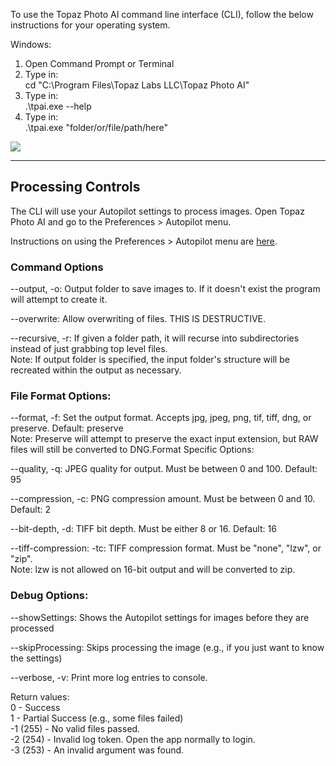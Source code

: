 To use the Topaz Photo AI command line interface (CLI), follow the below instructions for your operating system.

Windows:

1.  Open Command Prompt or Terminal
2.  Type in:  
    cd "C:\\Program Files\\Topaz Labs LLC\\Topaz Photo AI"
3.  Type in:  
    .\\tpai.exe --help
4.  Type in:  
    .\\tpai.exe "folder/or/file/path/here"

![](https://cdn.sanity.io/images/r2plryeu/production/45fd256fb694c2ff306b5a16b987852a828d10cd-1787x919.png?q=90&fit=max&auto=format)

* * *

Processing Controls
-------------------

The CLI will use your Autopilot settings to process images. Open Topaz Photo AI and go to the Preferences > Autopilot menu.

Instructions on using the Preferences > Autopilot menu are [here](https://docs.topazlabs.com/photo-ai/enhancements/autopilot-and-configuration).

### Command Options

\--output, -o: Output folder to save images to. If it doesn't exist the program will attempt to create it.

\--overwrite: Allow overwriting of files. THIS IS DESTRUCTIVE.

\--recursive, -r: If given a folder path, it will recurse into subdirectories instead of just grabbing top level files.  
Note: If output folder is specified, the input folder's structure will be recreated within the output as necessary.  

### File Format Options:

\--format, -f: Set the output format. Accepts jpg, jpeg, png, tif, tiff, dng, or preserve. Default: preserve  
Note: Preserve will attempt to preserve the exact input extension, but RAW files will still be converted to DNG.Format Specific Options:

\--quality, -q: JPEG quality for output. Must be between 0 and 100. Default: 95

\--compression, -c: PNG compression amount. Must be between 0 and 10. Default: 2

\--bit-depth, -d: TIFF bit depth. Must be either 8 or 16. Default: 16

\--tiff-compression: -tc: TIFF compression format. Must be "none", "lzw", or "zip".  
Note: lzw is not allowed on 16-bit output and will be converted to zip.  

### Debug Options:

\--showSettings: Shows the Autopilot settings for images before they are processed

\--skipProcessing: Skips processing the image (e.g., if you just want to know the settings)

\--verbose, -v: Print more log entries to console.

Return values:  
0 - Success  
1 - Partial Success (e.g., some files failed)  
\-1 (255) - No valid files passed.  
\-2 (254) - Invalid log token. Open the app normally to login.  
\-3 (253) - An invalid argument was found.